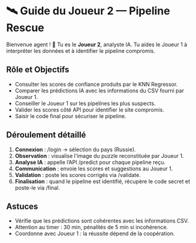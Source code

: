 # 🛰️ Guide du Joueur 2 — Pipeline Rescue

Bienvenue agent ! 🎯
Tu es le **Joueur 2**, analyste IA. Tu aides le Joueur 1 à interpréter les données et à identifier le pipeline compromis.

## Rôle et Objectifs
- Consulter les scores de confiance produits par le KNN Regressor.  
- Comparer les prédictions IA avec les informations du CSV fourni par Joueur 1.  
- Conseiller le Joueur 1 sur les pipelines les plus suspects.  
- Valider les scores côté API pour identifier le site compromis.  
- Saisir le code final pour sécuriser le pipeline.

## Déroulement détaillé
1. **Connexion** : /login → sélection du pays (Russie).  
2. **Observation** : visualise l'image du puzzle reconstituée par Joueur 1.  
3. **Analyse IA** : appelle l’API /predict pour chaque pipeline reçu.  
4. **Communication** : envoie les scores et suggestions au Joueur 1.  
5. **Validation** : poste les scores corrigés via /validate.  
6. **Finalisation** : quand le pipeline est identifié, récupère le code secret et poste-le via /final.

## Astuces
- Vérifie que les prédictions sont cohérentes avec les informations CSV.  
- Attention au timer : 30 min, pénalités de 5 min si incohérence.  
- Coordonne avec Joueur 1 : la réussite dépend de la coopération.